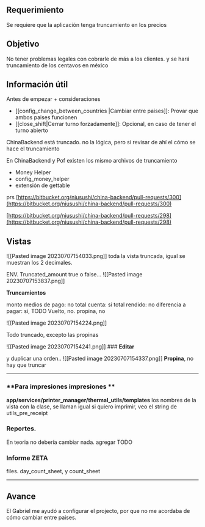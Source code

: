 ## Requerimiento

Se requiere que la aplicación tenga truncamiento en los precios

## Objetivo

No tener problemas legales con cobrarle de más a los clientes. y se hará truncamiento de los centavos en méxico


## Información útil

Antes de empezar + consideraciones
- [[config_change_between_countries |Cambiar entre paises]]: Provar que ambos paises funcionen
- [[close_shift|Cerrar turno forzadamente]]: Opcional, en caso de tener el turno abierto

ChinaBackend está truncado. no la lógica, pero si revisar de ahí el cómo se hace el truncamiento

En ChinaBackend y Pof existen los mismo archivos de truncamiento

- Money Helper
- config_money_helper
- extensión de gettable

prs
[https://bitbucket.org/niusushi/china-backend/pull-requests/300](https://bitbucket.org/niusushi/china-backend/pull-requests/300)

[https://bitbucket.org/niusushi/china-backend/pull-requests/298](https://bitbucket.org/niusushi/china-backend/pull-requests/298)


## Vistas
![[Pasted image 20230707154033.png]]
toda la vista truncada, igual se muestran los 2 decimales.


ENV. Truncated_amount true o false... 
![[Pasted image 20230707153837.png]]

**Truncamientos**

monto medios de pago: no
total cuenta: si
total rendido: no
diferencia a pagar: si, TODO
Vuelto, no.
propina, no


![[Pasted image 20230707154224.png]]

Todo truncado, excepto las propinas

![[Pasted image 20230707154241.png]] ### **Editar**

y duplicar una orden..
![[Pasted image 20230707154337.png]]
**Propina**, no hay que truncar

---
### **Para impresiones impresiones **

**app/services/printer_manager/thermal_utils/templates**
los nombres de la vista con la clase, se llaman igual
si quiero imprimir, veo el string de utils_pre_receipt


### **Reportes**.
En teoria no debería cambiar nada. agregar TODO

### Informe ZETA
files.
day_count_sheet, y count_sheet

---
## Avance

El Gabriel me ayudó a configurar el projecto, por que no me acordaba de cómo cambiar entre paises.



